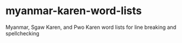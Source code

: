 myanmar-karen-word-lists
========================

Myanmar, Sgaw Karen, and Pwo Karen word lists for line breaking and spellchecking
